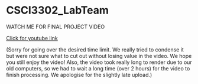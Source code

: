 # CSCI3302_LabTeam

WATCH ME FOR FINAL PROJECT VIDEO

[Click for youtube link](https://youtu.be/K8VR4sO6eGA)

(Sorry for going over the desired time limit. We really tried to condense it but were not sure what to cut out without losing value in the video. We hope you still enjoy the video! Also, the video took really long to render due to our old computers, so we had to wait a long time (over 2 hours) for the video to finish processing. We apologise for the slightly late upload.)
